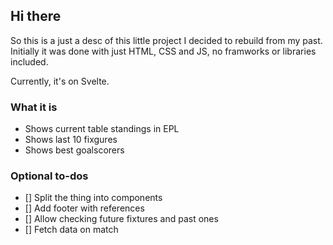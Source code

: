 ## Hi there 

So this is a just a desc of this little project I decided to rebuild from my past.
Initially it was done with just HTML, CSS and JS, no framworks or libraries included.

Currently, it's on Svelte. 

### What it is

* Shows current table standings in EPL
* Shows last 10 fixgures
* Shows best goalscorers

### Optional to-dos

- [] Split the thing into components
- [] Add footer with references
- [] Allow checking future fixtures and past ones
- [] Fetch data on match